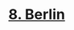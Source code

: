 # [8. Berlin](https://s3.amazonaws.com/writecomments.com/transcripts/7fd0bd70a80a914e84349c2f0b1195ea.csv)
